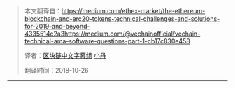 > 本文翻译自：https://medium.com/ethex-market/the-ethereum-blockchain-and-erc20-tokens-technical-challenges-and-solutions-for-2019-and-beyond-4335514c2a3https://medium.com/@vechainofficial/vechain-technical-ama-software-questions-part-1-cb17c830e458
> 
> 译者：[区块链中文字幕组](https://github.com/BlockchainTranslator/EOS) [小丹](https://github.com/zhuangjun)
> 
> 翻译时间：2018-10-26

----------------------------------------------------

